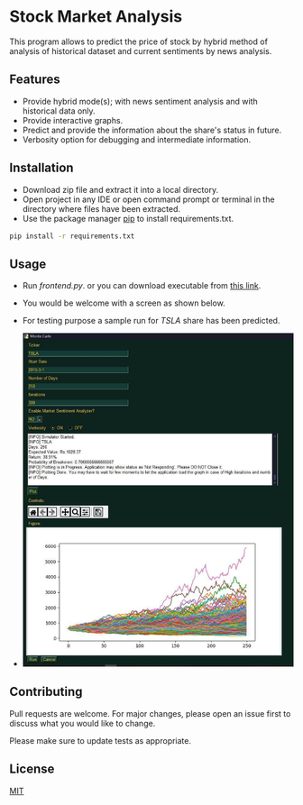 # Stock Market Analysis

This program allows to predict the price of stock by hybrid method of analysis of historical dataset and current sentiments by news analysis.

## Features
- Provide hybrid mode(s); with news sentiment analysis and with historical data only.
- Provide interactive graphs.
- Predict and provide the information about the share's status in future.
- Verbosity option for debugging and intermediate information.


## Installation

- Download zip file and extract it into a local directory.
- Open project in any IDE or open command prompt or terminal in the directory where files have been extracted.
- Use the package manager [pip](https://pip.pypa.io/en/stable/) to install requirements.txt.

```bash
pip install -r requirements.txt
```



## Usage
- Run _frontend.py_. or you can download executable from [this link](https://drive.google.com/file/d/10_TuhJWuw_0E8MtzPQY_hUtEvMFewJeH/view?usp=sharing).
- You would be welcome with a screen as shown below.
- For testing purpose a sample run for _TSLA_ share has been predicted.

- ![Test Run](https://github.com/sachinlodhi/Market-Analysis/blob/main/sample/sample_run.jpeg?raw=true)


## Contributing

Pull requests are welcome. For major changes, please open an issue first
to discuss what you would like to change.

Please make sure to update tests as appropriate.

## License

[MIT](https://choosealicense.com/licenses/mit/)
